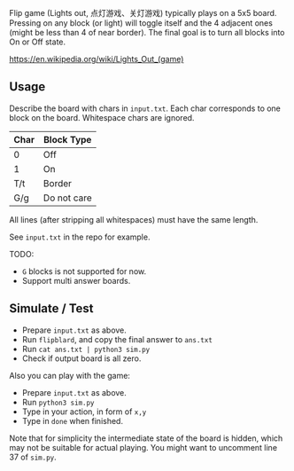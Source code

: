 Flip game (Lights out, 点灯游戏、关灯游戏) typically plays on a 5x5 board. Pressing on any block (or light) will toggle itself and the 4 adjacent ones (might be less than 4 of near border). The final goal is to turn all blocks into On or Off state. 

https://en.wikipedia.org/wiki/Lights_Out_(game)

## Usage

Describe the board with chars in `input.txt`. Each char corresponds to one block on the board. Whitespace chars are ignored.

| Char | Block Type |
| - | - |
| 0 | Off |
| 1 | On |
| T/t | Border |
| G/g | Do not care |


All lines (after stripping all whitespaces) must have the same length.

See `input.txt` in the repo for example.

TODO:

- `G` blocks is not supported for now.
- Support multi answer boards.

## Simulate / Test

- Prepare `input.txt` as above. 
- Run `flipblard`, and copy the final answer to `ans.txt`
- Run `cat ans.txt | python3 sim.py`
- Check if output board is all zero.

Also you can play with the game:

- Prepare `input.txt` as above.
- Run `python3 sim.py`
- Type in your action, in form of `x,y`
- Type in `done` when finished.

Note that for simplicity the intermediate state of the board is hidden, which may not be suitable for actual playing. You might want to uncomment line 37 of `sim.py`.

